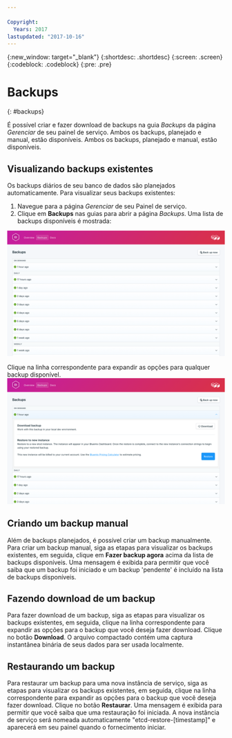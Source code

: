 ```yaml
---

Copyright:
  Years: 2017
lastupdated: "2017-10-16"
---
```


{:new_window: target="_blank"}
{:shortdesc: .shortdesc}
{:screen: .screen}
{:codeblock: .codeblock}
{:pre: .pre}

# Backups
{: #backups}

É possível criar e fazer download de backups na guia _Backups_ da página *Gerenciar* de seu painel de serviço. Ambos os backups, planejado e manual, estão disponíveis. Ambos os backups, planejado e manual, estão disponíveis.

## Visualizando backups existentes

Os backups diários de seu banco de dados são planejados automaticamente. Para visualizar seus backups existentes:

1. Navegue para a página _Gerenciar_ de seu Painel de serviço.
2. Clique em **Backups** nas guias para abrir a página _Backups_. Uma lista de backups disponíveis é mostrada:

  ![Available backups](./images/etcd-backups-show.png "A list of available backups.")

Clique na linha correspondente para expandir as opções para qualquer backup disponível.
  ![Backup Options](./images/etcd-backups-options.png "Options for a backup.") 

## Criando um backup manual

Além de backups planejados, é possível criar um backup manualmente. Para criar um backup manual, siga as etapas para visualizar os backups existentes, em seguida, clique em **Fazer backup agora** acima da lista de backups disponíveis. Uma mensagem é exibida para permitir que você saiba que um backup foi iniciado e um backup 'pendente' é incluído na lista de backups disponíveis.

## Fazendo download de um backup

Para fazer download de um backup, siga as etapas para visualizar os backups existentes, em seguida, clique na linha correspondente para expandir as opções para o backup que você deseja fazer download. Clique no botão **Download**. O arquivo compactado contém uma captura instantânea binária de seus dados para ser usada localmente.

## Restaurando um backup
Para restaurar um backup para uma nova instância de serviço, siga as etapas para visualizar os backups existentes, em seguida, clique na linha correspondente para expandir as opções para o backup que você deseja fazer download. Clique no botão **Restaurar**. Uma mensagem é exibida para permitir que você saiba que uma restauração foi iniciada. A nova instância de serviço será nomeada automaticamente "etcd-restore-[timestamp]" e aparecerá em seu painel quando o fornecimento iniciar.
